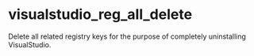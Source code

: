 # visualstudio_reg_all_delete
Delete all related registry keys for the purpose of completely uninstalling VisualStudio.
